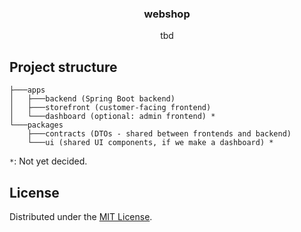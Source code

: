 <h3 align="center">webshop</h3>
<p align="center">tbd</p>


## Project structure

```
├───apps
│   ├───backend (Spring Boot backend)
│   ├───storefront (customer-facing frontend)
│   └───dashboard (optional: admin frontend) *
└───packages
    ├───contracts (DTOs - shared between frontends and backend)
    └───ui (shared UI components, if we make a dashboard) *
```

`*`: Not yet decided.

## License

Distributed under the [MIT License](LICENSE).


